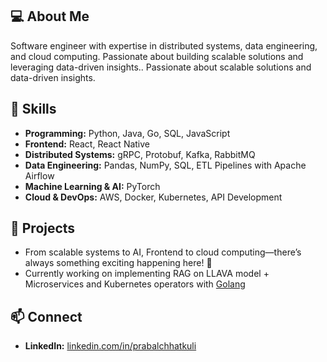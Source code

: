 ## 💻 About Me
Software engineer with expertise in distributed systems, data engineering, and cloud computing. Passionate about building scalable solutions and leveraging data-driven insights.. Passionate about scalable solutions and data-driven insights.

## 🚀 Skills
- **Programming:** Python, Java, Go, SQL, JavaScript
- **Frontend:** React, React Native
- **Distributed Systems:** gRPC, Protobuf, Kafka, RabbitMQ
- **Data Engineering:** Pandas, NumPy, SQL, ETL Pipelines with Apache Airflow
- **Machine Learning & AI:** PyTorch
- **Cloud & DevOps:** AWS, Docker, Kubernetes, API Development

## 📌 Projects
- From scalable systems to AI, Frontend to cloud computing—there’s always something exciting happening here! 🚀
- Currently working on implementing RAG on LLAVA model + Microservices and Kubernetes operators with [Golang](https://go.dev/)

## 📫 Connect
- **LinkedIn:** [linkedin.com/in/prabalchhatkuli](#)


<!--
**prabalchhatkuli/prabalchhatkuli** is a ✨ _special_ ✨ repository because its `README.md` (this file) appears on your GitHub profile.

Here are some ideas to get you started:

- 🔭 I’m currently working on ...
- 🌱 I’m currently learning ...
- 👯 I’m looking to collaborate on ...
- 🤔 I’m looking for help with ...
- 💬 Ask me about ...
- 📫 How to reach me: ...
- 😄 Pronouns: ...
- ⚡ Fun fact: ...
-->
